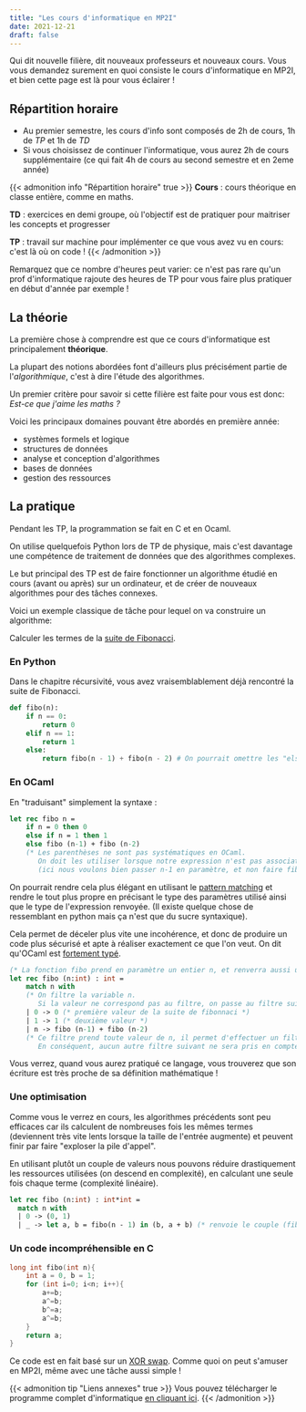 ```yaml
---
title: "Les cours d'informatique en MP2I"
date: 2021-12-21
draft: false
---
```


Qui dit nouvelle filière, dit nouveaux professeurs et nouveaux cours.
Vous vous demandez surement en quoi consiste le cours d'informatique en MP2I, et bien cette page est là pour vous éclairer !

## Répartition horaire

* Au premier semestre, les cours d'info sont composés de 2h de cours, 1h de *TP* et 1h de *TD*
* Si vous choisissez de continuer l'informatique, vous aurez 2h de cours supplémentaire (ce qui fait 4h de cours au second semestre et en 2eme année)

{{< admonition info "Répartition horaire" true >}}
**Cours** : cours théorique en classe entière, comme en maths.

**TD** : exercices en demi groupe, où l'objectif est de pratiquer pour maitriser les concepts et progresser

**TP** : travail sur machine pour implémenter ce que vous avez vu en cours: c'est là où on code !
{{< /admonition >}}

Remarquez que ce nombre d'heures peut varier: ce n'est pas rare qu'un prof d'informatique rajoute des heures de TP pour vous faire plus pratiquer en début d'année par exemple !

## La théorie

La première chose à comprendre est que ce cours d'informatique est principalement **théorique**.

La plupart des notions abordées font d'ailleurs plus précisément partie de l'*algorithmique*, c'est à dire l'étude des algorithmes.

Un premier critère pour savoir si cette filière est faite pour vous est donc:
*Est-ce que j'aime les maths ?*

Voici les principaux domaines pouvant être abordés en première année:

* systèmes formels et logique
* structures de données
* analyse et conception d'algorithmes
* bases de données
* gestion des ressources

## La pratique

Pendant les TP, la programmation se fait en C et en Ocaml.

On utilise quelquefois Python lors de TP de physique, mais c'est davantage une compétence de traitement de données que des algorithmes complexes.

Le but principal des TP est de faire fonctionner un algorithme étudié en cours (avant ou après) sur un ordinateur, et de créer de nouveaux algorithmes pour des tâches connexes.

Voici un exemple classique de tâche pour lequel on va construire un algorithme:

Calculer les termes de la [suite de Fibonacci](https://fr.wikipedia.org/wiki/Suite_de_Fibonacci).

### En Python

Dans le chapitre récursivité, vous avez vraisemblablement déjà rencontré la suite de Fibonacci.

```python
def fibo(n):
    if n == 0:
        return 0
    elif n == 1:
        return 1
    else:
        return fibo(n - 1) + fibo(n - 2) # On pourrait omettre les "else" mais ils peuvent aider à la compréhension.
```

### En OCaml

En "traduisant" simplement la syntaxe :

```ocaml
let rec fibo n = 
    if n = 0 then 0
    else if n = 1 then 1
    else fibo (n-1) + fibo (n-2) 
    (* Les parenthèses ne sont pas systématiques en OCaml. 
       On doit les utiliser lorsque notre expression n'est pas associative, pour dissocier les différents cas. 
       (ici nous voulons bien passer n-1 en paramètre, et non faire fibo n puis décrémenter le résultat.)*)
```

On pourrait rendre cela plus élégant en utilisant le [pattern matching](https://ocaml.org/learn/tutorials/a_first_hour_with_ocaml.html#Pattern-matching) et rendre le tout plus propre en précisant le type des paramètres utilisé ainsi que le type de l'expression renvoyée. (Il existe quelque chose de ressemblant en python mais ça n'est que du sucre syntaxique).

Cela permet de déceler plus vite une incohérence, et donc de produire un code plus sécurisé et apte à réaliser exactement ce que l'on veut. On dit qu'OCaml est [fortement typé](https://fr.wikipedia.org/wiki/Typage_fort).

```ocaml
(* La fonction fibo prend en paramètre un entier n, et renverra aussi un entier. *)
let rec fibo (n:int) : int = 
    match n with 
    (* On filtre la variable n. 
       Si la valeur ne correspond pas au filtre, on passe au filtre suivant. *)
    | 0 -> 0 (* première valeur de la suite de fibonnaci *)
    | 1 -> 1 (* deuxième valeur *)
    | n -> fibo (n-1) + fibo (n-2) 
    (* Ce filtre prend toute valeur de n, il permet d'effectuer un filtrage exhaustif.
       En conséquent, aucun autre filtre suivant ne sera pris en compte. *)
```

Vous verrez, quand vous aurez pratiqué ce langage, vous trouverez que son écriture est très proche de sa définition mathématique !
<!-- TODO: Remplacer ou ajouter un exemple en OCaml plus simple, permettant d'introduire le langage de façon moins violente, une proposition avancée est l'utilisation d'une suite arithmético-géométrique. -->

### Une optimisation

Comme vous le verrez en cours, les algorithmes précédents sont peu efficaces car ils calculent de nombreuses fois les mêmes termes (deviennent très vite lents lorsque la taille de l'entrée augmente) et peuvent finir par faire "exploser la pile d'appel".

En utilisant plutôt un couple de valeurs nous pouvons réduire drastiquement les ressources utilisées (on descend en complexité), en calculant une seule fois chaque terme (complexité linéaire).

```ocaml
let rec fibo (n:int) : int*int =
  match n with
  | 0 -> (0, 1)
  | _ -> let a, b = fibo(n - 1) in (b, a + b) (* renvoie le couple (fibo n, fibo (n+1))*)
```

### Un code incompréhensible en C

```c
long int fibo(int n){ 
    int a = 0, b = 1;
    for (int i=0; i<n; i++){
        a+=b;
        a^=b;
        b^=a;
        a^=b;
    }   
    return a;
}
```

Ce code est en fait basé sur un [XOR swap](https://en.wikipedia.org/wiki/XOR_swap_algorithm).
Comme quoi on peut s'amuser en MP2I, même avec une tâche aussi simple !
<!-- TODO: À remplacer, si l'on veut réellement introduire le langage C, il vaut mieux trouver un exemple simple qui ne fasse pas aussi peur que celui-ci. Le but reste de les encourager à les faire venir, pas à les faire fuir =) -->

{{< admonition tip "Liens annexes" true >}}
Vous pouvez télécharger le programme complet d'informatique [en cliquant ici](/documents/informatique_mp2i_et_mpi.pdf).
{{< /admonition >}}

